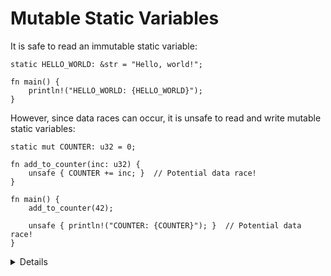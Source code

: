 # Mutable Static Variables

It is safe to read an immutable static variable:

```rust,editable
static HELLO_WORLD: &str = "Hello, world!";

fn main() {
    println!("HELLO_WORLD: {HELLO_WORLD}");
}
```

However, since data races can occur, it is unsafe to read and write mutable
static variables:

```rust,editable
static mut COUNTER: u32 = 0;

fn add_to_counter(inc: u32) {
    unsafe { COUNTER += inc; }  // Potential data race!
}

fn main() {
    add_to_counter(42);

    unsafe { println!("COUNTER: {COUNTER}"); }  // Potential data race!
}
```

<details>

Using a mutable static is generally a bad idea, but there are some cases where it might make sense
in low-level `no_std` code, such as implementing a heap allocator or working with some C APIs.

</details>
